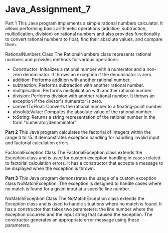 # Java_Assignment_7

Part 1
This Java program implements a simple rational numbers calculator. It allows performing basic arithmetic operations (addition, subtraction, multiplication, division) on rational numbers and also provides functionality to convert rational numbers to float, find their absolute values, and compare them.

RationalNumbers Class
The RationalNumbers class represents rational numbers and provides methods for various operations:

- Constructor: Initializes a rational number with a numerator and a non-zero denominator. It throws an exception if the denominator is zero.
- addition: Performs addition with another rational number.
- subtraction: Performs subtraction with another rational number.
- multiplication: Performs multiplication with another rational number.
- division: Performs division with another rational number. It throws an exception if the divisor's numerator is zero.
- convertToFloat: Converts the rational number to a floating-point number.
- absoluteValue: Computes the absolute value of the rational number.
- toString: Returns a string representation of the rational number in the form "numerator/denominator".

**Part 2**
This Java program calculates the factorial of integers within the range 0 to 15. It demonstrates exception handling for handling invalid input and factorial calculation errors.

FactorialException Class
The FactorialException class extends the Exception class and is used for custom exception handling in cases related to factorial calculation errors. It has a constructor that accepts a message to be displayed when the exception is thrown.

**Part 3**
This Java program demonstrates the usage of a custom exception class NoMatchException. The exception is designed to handle cases where no match is found for a given input at a specific line number.

NoMatchException Class
The NoMatchException class extends the Exception class and is used to handle situations where no match is found. It has a constructor that takes two parameters: the line number where the exception occurred and the input string that caused the exception. The constructor generates an appropriate error message using these parameters.
